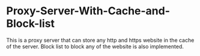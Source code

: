 # Proxy-Server-With-Cache-and-Block-list

This is a proxy server that can store any http and https website in the cache of the server. Block list to block any of the website is also implemented.
